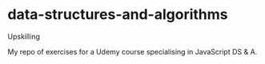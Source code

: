 # data-structures-and-algorithms

Upskilling

My repo of exercises for a Udemy course specialising in JavaScript DS & A.

